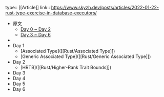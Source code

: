 type:: [[Article]]
link:: https://www.skyzh.dev/posts/articles/2022-01-22-rust-type-exercise-in-database-executors/

- 原文
	- [Day 0 ~ Day 2]([database-executors/](https://www.skyzh.dev/posts/articles/2022-01-22-rust-type-exercise-in-database-executors/))
	- [Day 3 ~ Day 6](https://www.skyzh.dev/posts/articles/2022-01-24-rust-type-exercise-in-database-executors-middle/)
-
- Day 1
	- [Associated Type]([[Rust/Associated Type]])
	- [Generic Associated Type]([[Rust/Generic Associated Type]])
- Day 2
	- [HRTB]([[Rust/Higher-Rank Trait Bounds]])
- Day 3
- Day 4
- Day 5
- Day 6